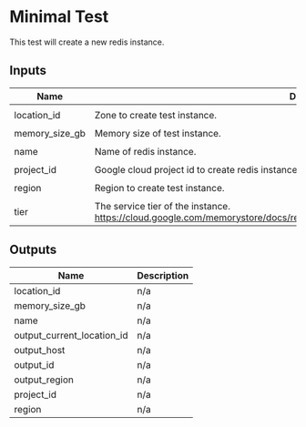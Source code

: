 # Minimal Test

This test will create a new redis instance.

<!-- BEGINNING OF PRE-COMMIT-TERRAFORM DOCS HOOK -->
## Inputs

| Name | Description | Type | Default | Required |
|------|-------------|------|---------|:--------:|
| location\_id | Zone to create test instance. | `string` | `"us-east1-b"` | no |
| memory\_size\_gb | Memory size of test instance. | `number` | `1` | no |
| name | Name of redis instance. | `string` | `"test-minimal"` | no |
| project\_id | Google cloud project id to create redis instance. | `string` | n/a | yes |
| region | Region to create test instance. | `string` | `"us-east1"` | no |
| tier | The service tier of the instance. https://cloud.google.com/memorystore/docs/redis/reference/rest/v1/projects.locations.instances#Tier | `string` | `"BASIC"` | no |

## Outputs

| Name | Description |
|------|-------------|
| location\_id | n/a |
| memory\_size\_gb | n/a |
| name | n/a |
| output\_current\_location\_id | n/a |
| output\_host | n/a |
| output\_id | n/a |
| output\_region | n/a |
| project\_id | n/a |
| region | n/a |

<!-- END OF PRE-COMMIT-TERRAFORM DOCS HOOK -->
